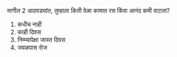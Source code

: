 मागील 2 आठवड्यांत, तुम्हाला किती वेळा कामात रस किंवा आनंद कमी वाटला?
1. कधीच नाही
2. काही दिवस
3. निम्म्यापेक्षा जास्त दिवस
4. जवळपास रोज

